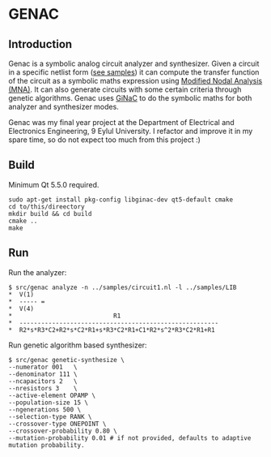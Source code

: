 # GENAC

## Introduction

Genac is a symbolic analog circuit analyzer and synthesizer. Given a circuit in
a specific netlist form ([see samples][1]) it can compute the transfer function
of the circuit as a symbolic maths expression using [Modified Nodal Analysis
(MNA)][2]. It can also generate circuits with some certain criteria through
genetic algorithms. Genac uses [GiNaC][3] to do the symbolic maths for both
analyzer and synthesizer modes.

Genac was my final year project at the Department of Electrical and Electronics
Engineering, 9 Eylul University. I refactor and improve it in my spare time, so
do not expect too much from this project :)

## Build

Minimum Qt 5.5.0 required.
```
sudo apt-get install pkg-config libginac-dev qt5-default cmake
cd to/this/direectory
mkdir build && cd build
cmake ..
make
```

## Run

Run the analyzer:

```
$ src/genac analyze -n ../samples/circuit1.nl -l ../samples/LIB
*  V(1)
*  ----- =
*  V(4)
*                            R1
*  -------------------------------------------------------
*  R2*s*R3*C2+R2*s*C2*R1+s*R3*C2*R1+C1*R2*s^2*R3*C2*R1+R1

```

Run genetic algorithm based synthesizer:

```
$ src/genac genetic-synthesize \
--numerator 001   \
--denominator 111 \
--ncapacitors 2   \
--nresistors 3    \
--active-element OPAMP \
--population-size 15 \
--ngenerations 500 \
--selection-type RANK \
--crossover-type ONEPOINT \
--crossover-probability 0.80 \
--mutation-probability 0.01 # if not provided, defaults to adaptive mutation probability.
```

[1]: ./samples
[2]: https://www.swarthmore.edu/NatSci/echeeve1/Ref/mna/MNA1.html
[3]: https://www.ginac.de/
